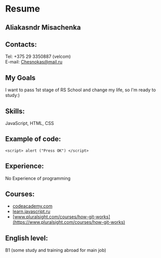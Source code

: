 # Resume
## Aliakasndr Misachenka
## Contacts: 
 Tel: +375 29 3350887 (velcom)  
 E-mail: Chesnokas@mail.ru
## My Goals
I want to pass 1st stage of RS School and change my life, so I'm ready to study:)
## Skills: 
  JavaScript, HTML, CSS
## Example of code:
 `<script> alert ("Press OK") </script>`
## Experience: 
No Experience of programming 
## Courses:
 * [codeacademy.com](https://codeacademy.com)
 * [learn.javascript.ru](https://learn.javascript.ru)
 * [www.pluralsight.com/courses/how-git-works](https://www.pluralsight.com/courses/how-git-works)     
## English level: 
B1 (some study and training abroad for main job)


